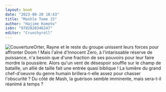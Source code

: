 ```yaml
---
layout: book
date: "2023-08-20 18:43"
title: "Mashle Tome 15"
author: "Hajime Komoto"
isbn: "9782820346247"
editor: "Crunchyroll"
---
```

![Couverture](/img/9782820346247.jpg)Orter, Rayne et le reste du groupe unissent leurs forces pour affronter Doom ! Mais l'aîné d'Innocent Zero, à l'intarissable réserve de puissance, n'a besoin que d'une fraction de ses pouvoirs pour leur faire mordre la poussière. Alors qu'un vent de désespoir souffle sur le champ de bataille, un allié de taille fait une entrée quasi biblique ! La lumière du grand chef-d'oeuvre du genre humain brillera-t-elle assez pour chasser l'obscurité ? Du côté de Mash, la guérison semble imminente, mais sera-t-il réanimé à temps ?
